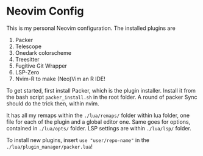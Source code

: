 # Neovim Config

This is my personal Neovim configuration. The installed plugins are

1. Packer
2. Telescope
3. Onedark colorscheme
4. Treesitter
5. Fugitive Git Wrapper
6. LSP-Zero
7. Nvim-R to make (Neo)Vim an R IDE!

To get started, first install Packer, which is the plugin installer. Install it from the bash script `packer_install.sh` in the root folder. A round of packer Sync should do the trick then, within nvim. 

It has all my remaps within the `./lua/remaps/` folder within lua folder, one file for each of the plugin and a global editor one. Same goes for options, contained in `./lua/opts/` folder. LSP settings are within `./lua/lsp/` folder.

To install new plugins, insert `use "user/repo-name"` in the `./lua/plugin_manager/packer.lua`!
